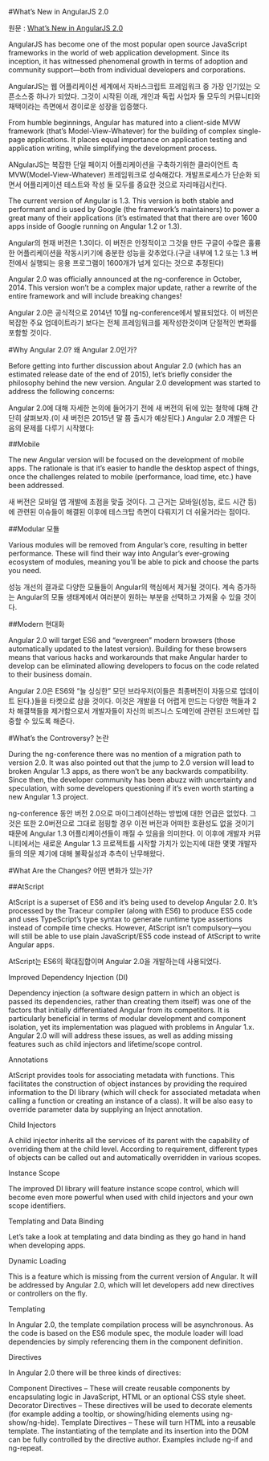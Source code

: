 #What’s New in AngularJS 2.0

원문 : [What’s New in AngularJS 2.0](http://www.sitepoint.com/whats-new-in-angularjs-2/)

AngularJS has become one of the most popular open source JavaScript frameworks in the world of web application development. Since its inception, it has witnessed phenomenal growth in terms of adoption and community support—both from individual developers and corporations. 

AngularJS는 웹 어플리케이션 세계에서 자바스크립트 프레임워크 중 가장 인기있는 오픈소스중 하나가 되었다. 그것이 시작된 이래, 개인과 독립 사업자 둘 모두의 커뮤니티와 채택이라는 측면에서 경이로운 성장을 입증했다. 

From humble beginnings, Angular has matured into a client-side MVW framework (that’s Model-View-Whatever) for the building of complex single-page applications. It places equal importance on application testing and application writing, while simplifying the development process.

ANgularJS는 복잡한 단일 페이지 어플리케이션을 구축하기위한 클라이언트 측 MVW(Model-View-Whatever) 프레임워크로 성숙해갔다. 개발프로세스가 단순화 되면서 어플리케이션 테스트와 작성 둘 모두를 중요한 것으로 자리매김시킨다.

The current version of Angular is 1.3. This version is both stable and performant and is used by Google (the framework’s maintainers) to power a great many of their applications (it’s estimated that that there are over 1600 apps inside of Google running on Angular 1.2 or 1.3).

Angular의 현재 버전은 1.3이다. 이 버전은 안정적이고 그것을 만든 구글이 수많은 훌륭한 어플리케이션을 작동시키기에 충분한 성능을 갖추었다.(구글 내부에 1.2 또는 1.3 버전에서 실행되는 응용 프로그램이 1600개가 넘게 있다는 것으로 추정된다)

Angular 2.0 was officially announced at the ng-conference in October, 2014. This version won’t be a complex major update, rather a rewrite of the entire framework and will include breaking changes!

Angular 2.0은 공식적으로 2014년 10월 ng-conference에서 발표되었다. 이 버전은 복잡한 주요 업데이트라기 보다는 전체 프레임워크를 제작성한것이며 단절적인 변화를 포함할 것이다.

#Why Angular 2.0? 왜 Angular 2.0인가?

Before getting into further discussion about Angular 2.0 (which has an estimated release date of the end of 2015), let’s briefly consider the philosophy behind the new version. Angular 2.0 development was started to address the following concerns:

Angular 2.0에 대해 자세한 논의에 들어가기 전에 새 버전의 뒤에 있는 철학에 대해 간단히 살펴보자.(이 새 버전은 2015년 말 쯤 출시가 예상된다.) Angular 2.0 개발은 다음의 문제를 다루기 시작했다:

##Mobile

The new Angular version will be focused on the development of mobile apps. The rationale is that it’s easier to handle the desktop aspect of things, once the challenges related to mobile (performance, load time, etc.) have been addressed.

새 버전은 모바일 앱 개발에 초점을 맞출 것이다. 그 근거는 모바일(성능, 로드 시간 등)에 관련된 이슈들이 해결된 이후에 테스크탑 측면이 다뤄지기 더 쉬울거라는 점이다.

##Modular 모됼

Various modules will be removed from Angular’s core, resulting in better performance. These will find their way into Angular’s ever-growing ecosystem of modules, meaning you’ll be able to pick and choose the parts you need.

성능 개선의 결과로 다양한 모듈들이 Angular의 핵심에서 제거될 것이다. 계속 증가하는 Angular의 모듈 생태계에서 여러분이 원하는 부분을 선택하고 가져올 수 있을 것이다.

##Modern 현대화

Angular 2.0 will target ES6 and “evergreen” modern browsers (those automatically updated to the latest version). Building for these browsers means that various hacks and workarounds that make Angular harder to develop can be eliminated allowing developers to focus on the code related to their business domain.

Angular 2.0은 ES6와 “늘 싱싱한” 모던 브라우저(이들은 최종버전이 자동으로 업데이트 된다.)들을 타켓으로 삼을 것이다. 이것은 개발을 더 어렵게 만드는 다양한 핵들과 2차 해결책들을 제거함으로서 개발자들이 자신의 비즈니스 도메인에 관련된 코드에만 집중할 수 있도록 해준다.

#What’s the Controversy? 논란

During the ng-conference there was no mention of a migration path to version 2.0. It was also pointed out that the jump to 2.0 version will lead to broken Angular 1.3 apps, as there won’t be any backwards compatibility. Since then, the developer community has been abuzz with uncertainty and speculation, with some developers questioning if it’s even worth starting a new Angular 1.3 project.

ng-conference 동안 버전 2.0으로 마이그레이션하는 방법에 대한 언급은 없었다. 그것은 또한 2.0버전으로 그대로 점핑할 경우 이전 버전과 어떠한 호환성도 없을 것이기 때문에 Angular 1.3 어플리케이션들이 깨질 수 있음을 의미한다. 이 이후에 개발자 커뮤니티에서는 새로운 Angular 1.3 프로젝트를 시작할 가치가 있는지에 대한 몇몇 개발자들의 의문 제기에 대해 불확실성과 추측이 난무해왔다. 

#What Are the Changes? 어떤 변화가 있는가?

##AtScript

AtScript is a superset of ES6 and it’s being used to develop Angular 2.0. It’s processed by the Traceur compiler (along with ES6) to produce ES5 code and uses TypeScript’s type syntax to generate runtime type assertions instead of compile time checks. However, AtScript isn’t compulsory—you will still be able to use plain JavaScript/ES5 code instead of AtScript to write Angular apps.

AtScript는 ES6의 확대집합이며 Angular 2.0을 개발하는데 사용되었다. 

Improved Dependency Injection (DI)

Dependency injection (a software design pattern in which an object is passed its dependencies, rather than creating them itself) was one of the factors that initially differentiated Angular from its competitors. It is particularly beneficial in terms of modular development and component isolation, yet its implementation was plagued with problems in Angular 1.x. Angular 2.0 will will address these issues, as well as adding missing features such as child injectors and lifetime/scope control.

Annotations

AtScript provides tools for associating metadata with functions. This facilitates the construction of object instances by providing the required information to the DI library (which will check for associated metadata when calling a function or creating an instance of a class). It will be also easy to override parameter data by supplying an Inject annotation.

Child Injectors

A child injector inherits all the services of its parent with the capability of overriding them at the child level. According to requirement, different types of objects can be called out and automatically overridden in various scopes.

Instance Scope

The improved DI library will feature instance scope control, which will become even more powerful when used with child injectors and your own scope identifiers.

Templating and Data Binding

Let’s take a look at templating and data binding as they go hand in hand when developing apps.

Dynamic Loading

This is a feature which is missing from the current version of Angular. It will be addressed by Angular 2.0, which will let developers add new directives or controllers on the fly.

Templating

In Angular 2.0, the template compilation process will be asynchronous. As the code is based on the ES6 module spec, the module loader will load dependencies by simply referencing them in the component definition.

Directives

In Angular 2.0 there will be three kinds of directives:

Component Directives – These will create reusable components by encapsulating logic in JavaScript, HTML or an optional CSS style sheet.
Decorator Directives – These directives will be used to decorate elements (for example adding a tooltip, or showing/hiding elements using ng-show/ng-hide).
Template Directives – These will turn HTML into a reusable template. The instantiating of the template and its insertion into the DOM can be fully controlled by the directive author. Examples include ng-if and ng-repeat.